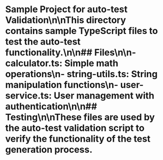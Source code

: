 # Sample Project for auto-test Validation\n\nThis directory contains sample TypeScript files to test the auto-test functionality.\n\n## Files\n\n- calculator.ts: Simple math operations\n- string-utils.ts: String manipulation functions\n- user-service.ts: User management with authentication\n\n## Testing\n\nThese files are used by the auto-test validation script to verify the functionality of the test generation process.

